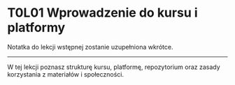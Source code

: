 # T0L01 Wprowadzenie do kursu i platformy

Notatka do lekcji wstępnej zostanie uzupełniona wkrótce.

---

W tej lekcji poznasz strukturę kursu, platformę, repozytorium oraz zasady korzystania z materiałów i społeczności. 